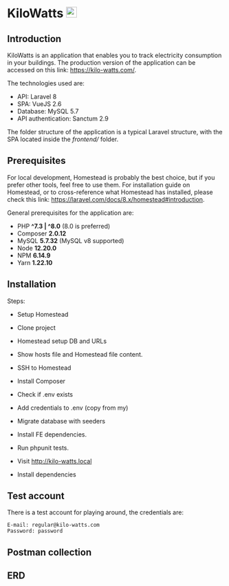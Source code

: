 # KiloWatts <img src="https://kilo-watts.com/assets-home/images/logo/transparent-logo.png" width="25">  

## Introduction

KiloWatts is an application that enables you to track electricity consumption in your buildings.
The production version of the application can be accessed on this link: https://kilo-watts.com/.

The technologies used are:
- API: Laravel 8
- SPA: VueJS 2.6
- Database: MySQL 5.7
- API authentication: Sanctum 2.9

The folder structure of the application is a typical Laravel structure, with the SPA located
inside the *frontend/* folder.

## Prerequisites

For local development, Homestead is probably the best choice, but if you prefer other tools,
feel free to use them. For installation guide on Homestead, or to cross-reference what
Homestead has installed, please check this link: https://laravel.com/docs/8.x/homestead#introduction. 

General prerequisites for the application are:
- PHP **^7.3 | ^8.0** (8.0 is preferred)
- Composer **2.0.12**
- MySQL **5.7.32** (MySQL v8 supported)
- Node **12.20.0**
- NPM **6.14.9**
- Yarn **1.22.10**

## Installation

Steps:
- Setup Homestead
- Clone project
- Homestead setup DB and URLs
- Show hosts file and Homestead file content.
- SSH to Homestead
- Install Composer
- Check if .env exists
- Add credentials to .env (copy from my)
- Migrate database with seeders
- Install FE dependencies.
- Run phpunit tests.
- Visit http://kilo-watts.local

- Install dependencies

## Test account
There is a test account for playing around, the credentials are:
```
E-mail: regular@kilo-watts.com
Password: password
```

## Postman collection

## ERD
